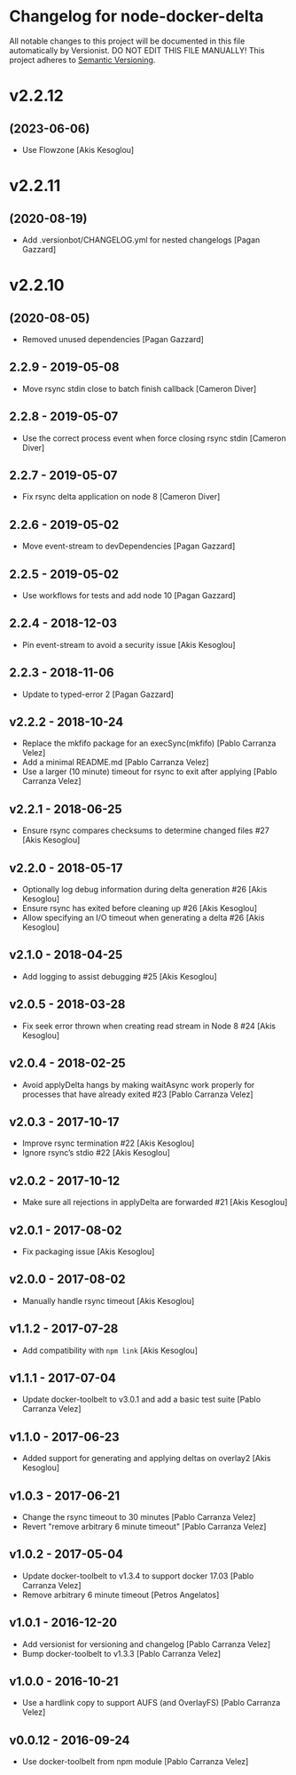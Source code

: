 # Changelog for node-docker-delta

All notable changes to this project will be documented in this file
automatically by Versionist. DO NOT EDIT THIS FILE MANUALLY!
This project adheres to [Semantic Versioning](http://semver.org/).

# v2.2.12
## (2023-06-06)

* Use Flowzone [Akis Kesoglou]

# v2.2.11
## (2020-08-19)

* Add .versionbot/CHANGELOG.yml for nested changelogs [Pagan Gazzard]

# v2.2.10
## (2020-08-05)

* Removed unused dependencies [Pagan Gazzard]

## 2.2.9 - 2019-05-08

* Move rsync stdin close to batch finish callback [Cameron Diver]

## 2.2.8 - 2019-05-07

* Use the correct process event when force closing rsync stdin [Cameron Diver]

## 2.2.7 - 2019-05-07

* Fix rsync delta application on node 8 [Cameron Diver]

## 2.2.6 - 2019-05-02

* Move event-stream to devDependencies [Pagan Gazzard]

## 2.2.5 - 2019-05-02

* Use workflows for tests and add node 10 [Pagan Gazzard]

## 2.2.4 - 2018-12-03

* Pin event-stream to avoid a security issue [Akis Kesoglou]

## 2.2.3 - 2018-11-06

* Update to typed-error 2 [Pagan Gazzard]

## v2.2.2 - 2018-10-24

* Replace the mkfifo package for an execSync(mkfifo) [Pablo Carranza Velez]
* Add a minimal README.md [Pablo Carranza Velez]
* Use a larger (10 minute) timeout for rsync to exit after applying [Pablo Carranza Velez]

## v2.2.1 - 2018-06-25

* Ensure rsync compares checksums to determine changed files #27 [Akis Kesoglou]

## v2.2.0 - 2018-05-17

* Optionally log debug information during delta generation #26 [Akis Kesoglou]
* Ensure rsync has exited before cleaning up #26 [Akis Kesoglou]
* Allow specifying an I/O timeout when generating a delta #26 [Akis Kesoglou]

## v2.1.0 - 2018-04-25

* Add logging to assist debugging #25 [Akis Kesoglou]

## v2.0.5 - 2018-03-28

* Fix seek error thrown when creating read stream in Node 8 #24 [Akis Kesoglou]

## v2.0.4 - 2018-02-25

* Avoid applyDelta hangs by making waitAsync work properly for processes that have already exited #23 [Pablo Carranza Velez]

## v2.0.3 - 2017-10-17

* Improve rsync termination #22 [Akis Kesoglou]
* Ignore rsync’s stdio #22 [Akis Kesoglou]

## v2.0.2 - 2017-10-12

* Make sure all rejections in applyDelta are forwarded #21 [Akis Kesoglou]

## v2.0.1 - 2017-08-02

* Fix packaging issue [Akis Kesoglou]

## v2.0.0 - 2017-08-02

* Manually handle rsync timeout [Akis Kesoglou]

## v1.1.2 - 2017-07-28

* Add compatibility with `npm link` [Akis Kesoglou]

## v1.1.1 - 2017-07-04

* Update docker-toolbelt to v3.0.1 and add a basic test suite [Pablo Carranza Velez]

## v1.1.0 - 2017-06-23

* Added support for generating and applying deltas on overlay2 [Akis Kesoglou]

## v1.0.3 - 2017-06-21

* Change the rsync timeout to 30 minutes [Pablo Carranza Velez]
* Revert "remove arbitrary 6 minute timeout" [Pablo Carranza Velez]

## v1.0.2 - 2017-05-04

* Update docker-toolbelt to v1.3.4 to support docker 17.03 [Pablo Carranza Velez]
* Remove arbitrary 6 minute timeout [Petros Angelatos]

## v1.0.1 - 2016-12-20

* Add versionist for versioning and changelog [Pablo Carranza Velez]
* Bump docker-toolbelt to v1.3.3 [Pablo Carranza Velez]

## v1.0.0 - 2016-10-21

* Use a hardlink copy to support AUFS (and OverlayFS) [Pablo Carranza Velez]

## v0.0.12 - 2016-09-24

* Use docker-toolbelt from npm module [Pablo Carranza Velez]
